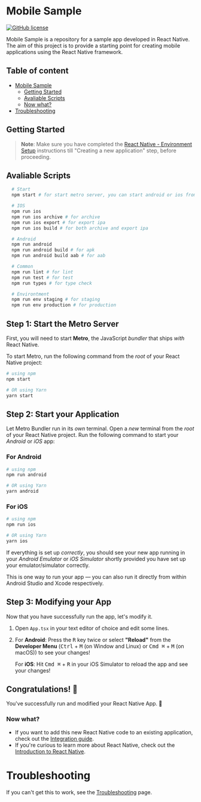 # Mobile Sample

[![GitHub license](https://img.shields.io/badge/license-MIT-blue.svg)](https://github.com/your-username/mobile-sample/blob/master/LICENSE)

Mobile Sample is a repository for a sample app developed in React Native. The aim of this project is to provide a starting point for creating mobile applications using the React Native framework.

## Table of content
- [Mobile Sample](#mobile-sample)
  * [Getting Started](#getting-started)
  * [Avaliable Scripts](#avaliable-scripts)
  + [Now what?](#now-what)
- [Troubleshooting](#troubleshooting)

## Getting Started

>**Note**: Make sure you have completed the [React Native - Environment Setup](https://reactnative.dev/docs/environment-setup) instructions till "Creating a new application" step, before proceeding.

## Avaliable Scripts

```sh
  # Start
  npm start # for start metro server, you can start android or ios from here

  # IOS
  npm run ios
  npm run ios archive # for archive
  npm run ios export # for export ipa
  npm run ios build # for both archive and export ipa

  # Android
  npm run android
  npm run android build # for apk
  npm run android build aab # for aab

  # Common
  npm run lint # for lint
  npm run test # for test
  npm run types # for type check

  # Environtment
  npm run env staging # for staging
  npm run env production # for production
```

## Step 1: Start the Metro Server

First, you will need to start **Metro**, the JavaScript _bundler_ that ships _with_ React Native.

To start Metro, run the following command from the _root_ of your React Native project:

```bash
# using npm
npm start

# OR using Yarn
yarn start
```

## Step 2: Start your Application

Let Metro Bundler run in its _own_ terminal. Open a _new_ terminal from the _root_ of your React Native project. Run the following command to start your _Android_ or _iOS_ app:

### For Android

```bash
# using npm
npm run android

# OR using Yarn
yarn android
```

### For iOS

```bash
# using npm
npm run ios

# OR using Yarn
yarn ios
```

If everything is set up _correctly_, you should see your new app running in your _Android Emulator_ or _iOS Simulator_ shortly provided you have set up your emulator/simulator correctly.

This is one way to run your app — you can also run it directly from within Android Studio and Xcode respectively.

## Step 3: Modifying your App

Now that you have successfully run the app, let's modify it.

1. Open `App.tsx` in your text editor of choice and edit some lines.
2. For **Android**: Press the <kbd>R</kbd> key twice or select **"Reload"** from the **Developer Menu** (<kbd>Ctrl</kbd> + <kbd>M</kbd> (on Window and Linux) or <kbd>Cmd ⌘</kbd> + <kbd>M</kbd> (on macOS)) to see your changes!

   For **iOS**: Hit <kbd>Cmd ⌘</kbd> + <kbd>R</kbd> in your iOS Simulator to reload the app and see your changes!

## Congratulations! :tada:

You've successfully run and modified your React Native App. :partying_face:

### Now what?

- If you want to add this new React Native code to an existing application, check out the [Integration guide](https://reactnative.dev/docs/integration-with-existing-apps).
- If you're curious to learn more about React Native, check out the [Introduction to React Native](https://reactnative.dev/docs/getting-started).

# Troubleshooting

If you can't get this to work, see the [Troubleshooting](https://reactnative.dev/docs/troubleshooting) page.
